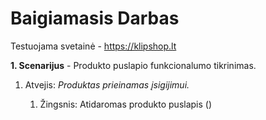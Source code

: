 # Baigiamasis Darbas

Testuojama svetainė - https://klipshop.lt

**1. Scenarijus** - Produkto puslapio funkcionalumo tikrinimas. 

1. Atvejis: *Produktas prieinamas įsigijimui.* 
    
    1. Žingsnis: Atidaromas produkto puslapis () 
        
